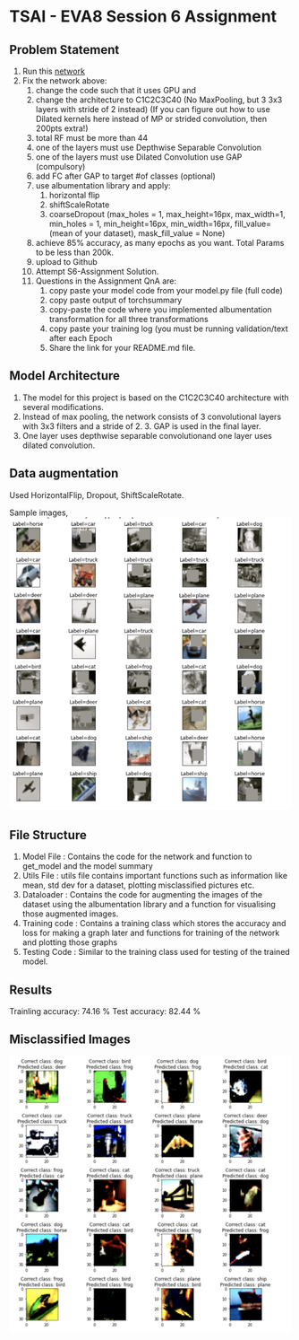 # TSAI - EVA8 Session 6 Assignment

## Problem Statement

1. Run this [network](https://colab.research.google.com/drive/1qlewMtxcAJT6fIJdmMh8pSf2e-dh51Rw)  
2. Fix the network above:  
    1. change the code such that it uses GPU and  
    2. change the architecture to C1C2C3C40 (No MaxPooling, but 3 3x3 layers with stride of 2 instead) (If you can figure out how to use Dilated kernels here instead of MP or strided convolution, then 200pts extra!)   
    3. total RF must be more than 44  
    4. one of the layers must use Depthwise Separable Convolution  
    5. one of the layers must use Dilated Convolution
    use GAP (compulsory)  
    6. add FC after GAP to target #of classes (optional)   
    7. use albumentation library and apply:  
        1. horizontal flip
        2. shiftScaleRotate
        3. coarseDropout (max_holes = 1, max_height=16px, max_width=1, min_holes = 1, min_height=16px, min_width=16px, fill_value=(mean of your dataset), mask_fill_value = None)  
    8. achieve 85% accuracy, as many epochs as you want. Total Params to be less than 200k.  
    9. upload to Github
    10. Attempt S6-Assignment Solution.  
    11. Questions in the Assignment QnA are:  
        1. copy paste your model code from your model.py file (full code)  
        2. copy paste output of torchsummary 
        3. copy-paste the code where you implemented albumentation transformation for all three transformations  
        4. copy paste your training log (you must be running validation/text after each Epoch  
        5. Share the link for your README.md file. 


## Model Architecture

1. The model for this project is based on the C1C2C3C40 architecture with several modifications.
2. Instead of max pooling, the network consists of 3 convolutional layers with 3x3 filters and a stride of 2. 3. GAP is used in the final layer.
4. One layer uses depthwise separable convolutionand one layer uses dilated convolution.


## Data augmentation 
Used HorizontalFlip, Dropout, ShiftScaleRotate.

Sample images,  
![augmentation](./images/augmented-imgs.png)

## File Structure
1. Model File : Contains the code for the network and function to get_model and the model summary
2. Utils File : utils file contains important functions such as information like mean, std dev for a dataset, plotting misclassified pictures etc.
3. Dataloader : Contains the code for augmenting the images of the dataset using the albumentation library and a function for visualising those augmented images.
4. Training code : Contains a training class which stores the accuracy and loss for making a graph later and functions for training of the network and plotting those graphs
5. Testing Code : Similar to the training class used for testing of the trained model.

## Results

Trainling accuracy: 74.16 %
Test accuracy: 82.44 %

## Misclassified Images

![misclassified](./images/misclassified-imgs.png)